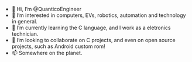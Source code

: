 - 👋 Hi, I’m @QuanticoEngineer
- 👀 I’m interested in computers, EVs, robotics, automation and technology in general.
- 🌱 I’m currently learning the C language, and I work as a eletronics technician.
- 💞️ I’m looking to collaborate on C projects, and even on open source projects, such as Android custom rom!
- 📫 Somewhere on the planet. 

<!---
QuanticoEngineer/QuanticoEngineer is a ✨ special ✨ repository because its `README.md` (this file) appears on your GitHub profile.
You can click the Preview link to take a look at your changes.
--->
